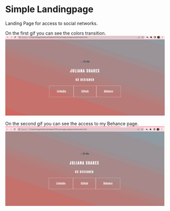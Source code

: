 # Simple Landingpage

Landing Page for access to social networks.

On the first gif you can see the colors transition.
![alt text](https://github.com/Julianassoa/landingpage_simples/blob/main/background_color.gif)

On the second gif you can see the access to my Behance page.
![alt text](https://github.com/Julianassoa/landingpage_simples/blob/main/gif_behance.gif)
